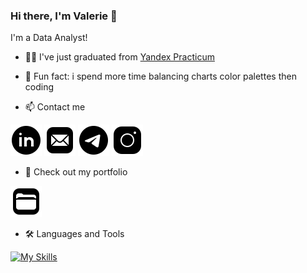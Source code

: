 ### Hi there, I'm Valerie 👋
I'm a Data Analyst!

- 🐱‍👤 I've just graduated from [Yandex Practicum](https://practicum.com/)  
- 🎨 Fun fact: i spend more time balancing charts color palettes then coding   

- 📫 Contact me  

[![linkedin](https://github.com/Lalerie/Lalerie/blob/main/icons8-linkedin-circled-50.png)](https://www.linkedin.com/in/lalerie/)
[![mail](https://github.com/Lalerie/Lalerie/blob/main/icons8-mail-50.png)](<mailto:valerie.lunkina@gmail.com>)
[![telegram](https://github.com/Lalerie/Lalerie/blob/main/icons8-telegram-50.png)](https://t.me/ut0chk1n)
[![inst](https://github.com/Lalerie/Lalerie/blob/main/icons8-instagram-50.png)](https://www.instagram.com/ut0chkin/)

- 🎁 Check out my portfolio  

[![portfolio](https://github.com/Lalerie/Lalerie/blob/main/icons8-files-50.png)](https://github.com/Lalerie/Portfolio)

- 🛠 Languages and Tools  

[![My Skills](https://skills.thijs.gg/icons?i=py,postgres,html,css,github&theme=dark)](https://skills.thijs.gg)
